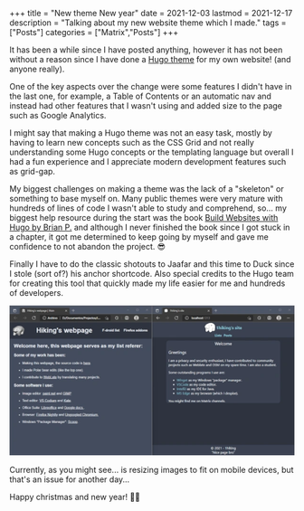 +++
title = "New theme New year"
date = 2021-12-03
lastmod = 2021-12-17
description = "Talking about my new website theme which I made."
tags = ["Posts"]
categories = ["Matrix","Posts"]
+++

It has been a while since I have posted anything, however it has not been without a reason since I have done a
[Hugo theme](https://github.com/1hiking/SimpleTheme) for my own website! (and anyone really).

One of the key aspects over the change were some features I didn't have in the last one, for example, a Table of Contents or an automatic nav and instead had
other features that I wasn't using and added size to the page such as Google Analytics.

I might say that making a Hugo theme was not an easy task, mostly by having to learn new concepts such as the CSS Grid and not really understanding some Hugo
concepts or the templating language but overall I had a fun experience and I appreciate modern development features such as grid-gap.

My biggest challenges on making a theme was the lack of a "skeleton" or something to base myself on. Many public themes were very mature with hundreds of lines
of code I wasn't able to study and comprehend, so... my biggest help resource during the start was the book
[Build Websites with Hugo by Brian P.](https://pragprog.com/titles/bhhugo/build-websites-with-hugo/) and although I never finished the book since I got stuck in
a chapter, it got me determined to keep going by myself and gave me confidence to not abandon the project. 😎

Finally I have to do the classic shotouts to Jaafar and this time to Duck since I stole (sort of?) his anchor shortcode. Also special credits to the Hugo team
for creating this tool that quickly made my life easier for me and hundreds of developers.

![On the left my old site made by hand, on the right with my own Hugo theme. Both made on plain CSS/HTML, but thanks to Hugo I have been able to make slightly more complex design choices](images/posts/New-theme-New-year/Old_theme_and_new_theme_scaled.webp)

Currently, as you might see... is resizing images to fit on mobile devices, but that's an issue for another day...

Happy christmas and new year! 🐻‍❄️

